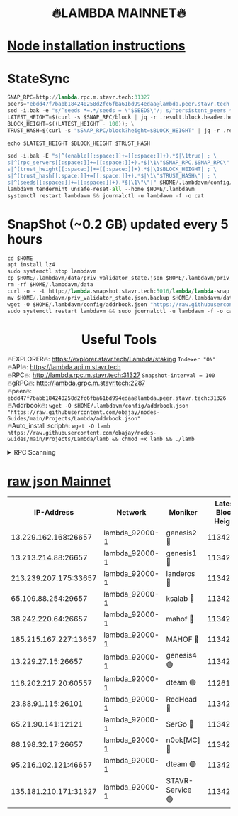 <h1 align="center"> 🔥LAMBDA MAINNET🔥</h1>


[Node installation instructions](https://github.com/obajay/nodes-Guides/tree/main/Projects/Lambda)
=


# StateSync
```python
SNAP_RPC=http://lambda.rpc.m.stavr.tech:31327
peers="ebdd47f7babb184240258d2fc6fba61bd994edaa@lambda.peer.stavr.tech:31326" 
sed -i.bak -e "s/^seeds *=.*/seeds = \"$SEEDS\"/; s/^persistent_peers *=.*/persistent_peers = \"$PEERS\"/" $HOME/.lambdavm/config/config.toml
LATEST_HEIGHT=$(curl -s $SNAP_RPC/block | jq -r .result.block.header.height); \
BLOCK_HEIGHT=$((LATEST_HEIGHT - 100)); \
TRUST_HASH=$(curl -s "$SNAP_RPC/block?height=$BLOCK_HEIGHT" | jq -r .result.block_id.hash)

echo $LATEST_HEIGHT $BLOCK_HEIGHT $TRUST_HASH

sed -i.bak -E "s|^(enable[[:space:]]+=[[:space:]]+).*$|\1true| ; \
s|^(rpc_servers[[:space:]]+=[[:space:]]+).*$|\1\"$SNAP_RPC,$SNAP_RPC\"| ; \
s|^(trust_height[[:space:]]+=[[:space:]]+).*$|\1$BLOCK_HEIGHT| ; \
s|^(trust_hash[[:space:]]+=[[:space:]]+).*$|\1\"$TRUST_HASH\"| ; \
s|^(seeds[[:space:]]+=[[:space:]]+).*$|\1\"\"|" $HOME/.lambdavm/config/config.toml
lambdavm tendermint unsafe-reset-all --home $HOME/.lambdavm
systemctl restart lambdavm && journalctl -u lambdavm -f -o cat

```
# SnapShot (~0.2 GB) updated every 5 hours
```python
cd $HOME
apt install lz4
sudo systemctl stop lambdavm
cp $HOME/.lambdavm/data/priv_validator_state.json $HOME/.lambdavm/priv_validator_state.json.backup
rm -rf $HOME/.lambdavm/data
curl -o - -L http://lambda.snapshot.stavr.tech:5016/lambda/lambda-snap.tar.lz4 | lz4 -c -d - | tar -x -C $HOME/.lambdavm --strip-components 2
mv $HOME/.lambdavm/priv_validator_state.json.backup $HOME/.lambdavm/data/priv_validator_state.json
wget -O $HOME/.lambdavm/config/addrbook.json "https://raw.githubusercontent.com/obajay/nodes-Guides/main/Projects/Lambda/addrbook.json"
sudo systemctl restart lambdavm && sudo journalctl -u lambdavm -f -o cat
```
 <h1 align="center"> Useful Tools</h1>

🔥EXPLORER🔥:      https://explorer.stavr.tech/Lambda/staking	        `Indexer "ON"` \
🔥API🔥: 			 		 https://lambda.api.m.stavr.tech \
🔥RPC🔥:           http://lambda.rpc.m.stavr.tech:31327	              `Snapshot-interval = 100` \
🔥gRPC🔥:          http://lambda.grpc.m.stavr.tech:2287 \
🔥peer🔥:					 `ebdd47f7babb184240258d2fc6fba61bd994edaa@lambda.peer.stavr.tech:31326` \
🔥Addrbook🔥:    ```wget -O $HOME/.lambdavm/config/addrbook.json "https://raw.githubusercontent.com/obajay/nodes-Guides/main/Projects/Lambda/addrbook.json"``` \
🔥Auto_install script🔥: ```wget -O lamb https://raw.githubusercontent.com/obajay/nodes-Guides/main/Projects/Lambda/lamb && chmod +x lamb && ./lamb```


<details>
<summary>RPC Scanning</summary>

<h2 align="center"> We scan nodes in real time every 4 hours. And we provide the final result of RPC endpoints.
We cannot influence the operation of these nodes in any way. </h2>


```python
If Voting Power is higher than 0 --> then the Node is a validator of the network and may be subject to attack and be a potential threat to the chain.
```
```python
We marked such validators with a red symbol
```

</details>

[raw json Mainnet](https://rpc-check.lambm.stavr.tech/lambm/rpc-lambm-result.json)
=


<table><tr><th>IP-Address</th><th>Network</th><th>Moniker</th><th>Latest Block Height</th><th>Earliest Block Height</th><th>Catching Up</th><th>Tx Index</th><th>Voting Power</th><th>Scan Time</th></tr><tr><td>13.229.162.168:26657</td><td>lambda_92000-1</td><td>genesis2 🔴</td><td>11342287</td><td>1</td><td>False</td><td>on</td><td>16710754</td><td>2024-01-25T17:33:56.710684154UTC</td></tr><tr><td>13.213.214.88:26657</td><td>lambda_92000-1</td><td>genesis1 🔴</td><td>11342289</td><td>1</td><td>False</td><td>on</td><td>107835</td><td>2024-01-25T17:34:01.784680892UTC</td></tr><tr><td>213.239.207.175:33657</td><td>lambda_92000-1</td><td>landeros 🔴</td><td>11342287</td><td>8136001</td><td>False</td><td>off</td><td>1396756</td><td>2024-01-25T17:33:51.061872595UTC</td></tr><tr><td>65.109.88.254:29657</td><td>lambda_92000-1</td><td>ksalab 🔴</td><td>11342291</td><td>8715001</td><td>False</td><td>on</td><td>510465</td><td>2024-01-25T17:34:07.246319220UTC</td></tr><tr><td>38.242.220.64:26657</td><td>lambda_92000-1</td><td>mahof 🔴</td><td>11342285</td><td>10131001</td><td>False</td><td>off</td><td>770350</td><td>2024-01-25T17:33:44.271638701UTC</td></tr><tr><td>185.215.167.227:13657</td><td>lambda_92000-1</td><td>MAHOF 🔴</td><td>11342289</td><td>10134001</td><td>False</td><td>on</td><td>2051510</td><td>2024-01-25T17:34:00.534467748UTC</td></tr><tr><td>13.229.27.15:26657</td><td>lambda_92000-1</td><td>genesis4 🟢</td><td>11342288</td><td>11043001</td><td>False</td><td>on</td><td>0</td><td>2024-01-25T17:34:00.144807820UTC</td></tr><tr><td>116.202.217.20:60557</td><td>lambda_92000-1</td><td>dteam 🟢</td><td>11261207</td><td>11223001</td><td>False</td><td>on</td><td>0</td><td>2024-01-25T17:33:44.556778266UTC</td></tr><tr><td>23.88.91.115:26101</td><td>lambda_92000-1</td><td>RedHead 🔴</td><td>11342287</td><td>11242287</td><td>False</td><td>off</td><td>553202</td><td>2024-01-25T17:33:51.321498843UTC</td></tr><tr><td>65.21.90.141:12121</td><td>lambda_92000-1</td><td>SerGo 🔴</td><td>11342292</td><td>11242292</td><td>False</td><td>off</td><td>10611958</td><td>2024-01-25T17:34:09.764546814UTC</td></tr><tr><td>88.198.32.17:26657</td><td>lambda_92000-1</td><td>n0ok[MC] 🔴</td><td>11342293</td><td>11242293</td><td>False</td><td>off</td><td>1578630</td><td>2024-01-25T17:34:12.895137148UTC</td></tr><tr><td>95.216.102.121:46657</td><td>lambda_92000-1</td><td>dteam 🟢</td><td>11342291</td><td>11325001</td><td>False</td><td>off</td><td>0</td><td>2024-01-25T17:34:06.811021673UTC</td></tr><tr><td>135.181.210.171:31327</td><td>lambda_92000-1</td><td>STAVR-Service 🟢</td><td>11342291</td><td>11339001</td><td>False</td><td>on</td><td>0</td><td>2024-01-25T17:34:06.344797743UTC</td></tr></table>
